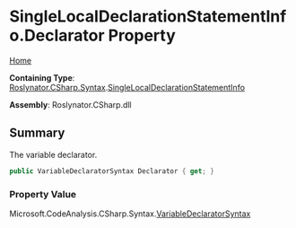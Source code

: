 # SingleLocalDeclarationStatementInfo\.Declarator Property <a name="_Top"></a>

[Home](../../../../../README.md)

**Containing Type**: [Roslynator.CSharp.Syntax](../../README.md#_Top)\.[SingleLocalDeclarationStatementInfo](../README.md#_Top)

**Assembly**: Roslynator\.CSharp\.dll

## Summary

The variable declarator\.

```csharp
public VariableDeclaratorSyntax Declarator { get; }
```

### Property Value

Microsoft\.CodeAnalysis\.CSharp\.Syntax\.[VariableDeclaratorSyntax](https://docs.microsoft.com/en-us/dotnet/api/microsoft.codeanalysis.csharp.syntax.variabledeclaratorsyntax)

